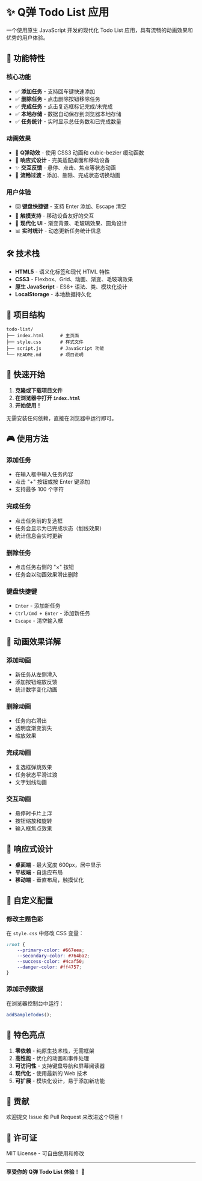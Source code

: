 # ✨ Q弹 Todo List 应用

一个使用原生 JavaScript 开发的现代化 Todo List 应用，具有流畅的动画效果和优秀的用户体验。

## 🚀 功能特性

### 核心功能
- ✅ **添加任务** - 支持回车键快速添加
- ✅ **删除任务** - 点击删除按钮移除任务
- ✅ **完成任务** - 点击复选框标记完成/未完成
- ✅ **本地存储** - 数据自动保存到浏览器本地存储
- ✅ **任务统计** - 实时显示总任务数和已完成数量

### 动画效果
- 🎨 **Q弹动效** - 使用 CSS3 动画和 cubic-bezier 缓动函数
- 📱 **响应式设计** - 完美适配桌面和移动设备
- ✨ **交互反馈** - 悬停、点击、焦点等状态动画
- 🎯 **流畅过渡** - 添加、删除、完成状态切换动画

### 用户体验
- ⌨️ **键盘快捷键** - 支持 Enter 添加、Escape 清空
- 📱 **触摸支持** - 移动设备友好的交互
- 🎨 **现代化 UI** - 渐变背景、毛玻璃效果、圆角设计
- 📊 **实时统计** - 动态更新任务统计信息

## 🛠️ 技术栈

- **HTML5** - 语义化标签和现代 HTML 特性
- **CSS3** - Flexbox、Grid、动画、渐变、毛玻璃效果
- **原生 JavaScript** - ES6+ 语法、类、模块化设计
- **LocalStorage** - 本地数据持久化

## 📁 项目结构

```
todo-list/
├── index.html      # 主页面
├── style.css       # 样式文件
├── script.js       # JavaScript 功能
└── README.md       # 项目说明
```

## 🚀 快速开始

1. **克隆或下载项目文件**
2. **在浏览器中打开 `index.html`**
3. **开始使用！**

无需安装任何依赖，直接在浏览器中运行即可。

## 🎮 使用方法

### 添加任务
- 在输入框中输入任务内容
- 点击 "+" 按钮或按 Enter 键添加
- 支持最多 100 个字符

### 完成任务
- 点击任务前的复选框
- 任务会显示为已完成状态（划线效果）
- 统计信息会实时更新

### 删除任务
- 点击任务右侧的 "×" 按钮
- 任务会以动画效果滑出删除

### 键盘快捷键
- `Enter` - 添加新任务
- `Ctrl/Cmd + Enter` - 添加新任务
- `Escape` - 清空输入框

## 🎨 动画效果详解

### 添加动画
- 新任务从左侧滑入
- 添加按钮缩放反馈
- 统计数字变化动画

### 删除动画
- 任务向右滑出
- 透明度渐变消失
- 缩放效果

### 完成动画
- 复选框弹跳效果
- 任务状态平滑过渡
- 文字划线动画

### 交互动画
- 悬停时卡片上浮
- 按钮缩放和旋转
- 输入框焦点效果

## 📱 响应式设计

- **桌面端** - 最大宽度 600px，居中显示
- **平板端** - 自适应布局
- **移动端** - 垂直布局，触摸优化

## 🔧 自定义配置

### 修改主题色彩
在 `style.css` 中修改 CSS 变量：

```css
:root {
    --primary-color: #667eea;
    --secondary-color: #764ba2;
    --success-color: #4caf50;
    --danger-color: #ff4757;
}
```

### 添加示例数据
在浏览器控制台中运行：

```javascript
addSampleTodos();
```

## 🌟 特色亮点

1. **零依赖** - 纯原生技术栈，无需框架
2. **高性能** - 优化的动画和事件处理
3. **可访问性** - 支持键盘导航和屏幕阅读器
4. **现代化** - 使用最新的 Web 技术
5. **可扩展** - 模块化设计，易于添加新功能

## 🤝 贡献

欢迎提交 Issue 和 Pull Request 来改进这个项目！

## 📄 许可证

MIT License - 可自由使用和修改

---

**享受你的 Q弹 Todo List 体验！** 🎉
